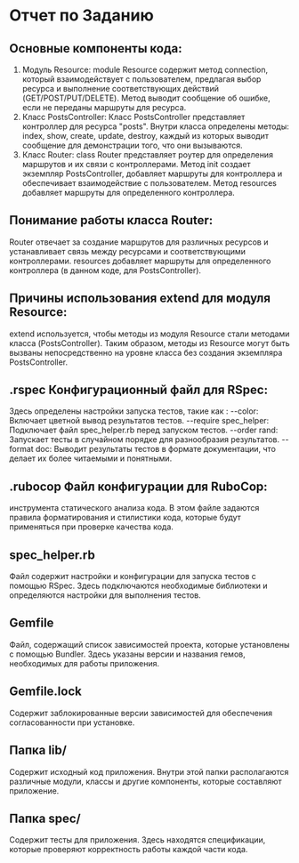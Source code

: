 # Отчет по Заданию

## Основные компоненты кода:

1. Модуль Resource:
   module Resource содержит метод connection, который взаимодействует с пользователем, предлагая выбор ресурса и выполнение соответствующих действий (GET/POST/PUT/DELETE).
   Метод выводит сообщение об ошибке, если не переданы маршруты для ресурса.
2. Класс PostsController:
   Класс PostsController представляет контроллер для ресурса "posts".
   Внутри класса определены методы: index, show, create, update, destroy, каждый из которых выводит сообщение для демонстрации того, что они вызываются.
3. Класс Router:
   class Router представляет роутер для определения маршрутов и их связи с контроллерами.
   Метод init создает экземпляр PostsController, добавляет маршруты для контроллера и обеспечивает взаимодействие с пользователем.
   Метод resources добавляет маршруты для определенного контроллера.


## Понимание работы класса Router:

   Router отвечает за создание маршрутов для различных ресурсов и устанавливает связь между ресурсами и соответствующими контроллерами.
   resources добавляет маршруты для определенного контроллера (в данном коде, для PostsController).

## Причины использования extend для модуля Resource:

   extend используется, чтобы методы из модуля Resource стали методами класса (PostsController).
   Таким образом, методы из Resource могут быть вызваны непосредственно на уровне класса без создания экземпляра PostsController.


## .rspec Конфигурационный файл для RSpec:
   Здесь определены настройки запуска тестов, такие как :
    --color: Включает цветной вывод результатов тестов.
    --require spec_helper: Подключает файл spec_helper.rb перед запуском тестов.
    --order rand: Запускает тесты в случайном порядке для разнообразия результатов.
    --format doc: Выводит результаты тестов в формате документации, что делает их более читаемыми и понятными.

## .rubocop Файл конфигурации для RuboCop:
   инструмента статического анализа кода.
   В этом файле задаются правила форматирования и стилистики кода, которые будут применяться при проверке качества кода.

## spec_helper.rb
   Файл содержит настройки и конфигурации для запуска тестов с помощью RSpec.
   Здесь подключаются необходимые библиотеки и определяются настройки для выполнения тестов.

## Gemfile
   Файл, содержащий список зависимостей проекта, которые установлены с помощью Bundler.
   Здесь указаны версии и названия гемов, необходимых для работы приложения.

## Gemfile.lock

   Содержит заблокированные версии зависимостей для обеспечения согласованности при установке.

## Папка lib/
   Содержит исходный код приложения.
   Внутри этой папки располагаются различные модули, классы и другие компоненты, которые составляют приложение.

## Папка spec/
   Содержит тесты для приложения.
   Здесь находятся спецификации, которые проверяют корректность работы каждой части кода.
